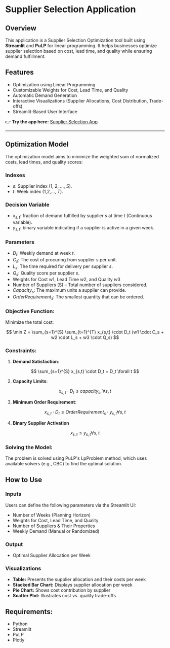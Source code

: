 # Supplier Selection Application
## Overview
This application is a Supplier Selection Optimization tool built using **Streamlit** and **PuLP** for linear programming. It helps businesses optimize supplier selection based on cost, lead time, and quality while ensuring demand fulfillment.

## Features
- Optimization using Linear Programming
- Customizable Weights for Cost, Lead Time, and Quality
- Automatic Demand Generation
- Interactive Visualizations (Supplier Allocations, Cost Distribution, Trade-offs)
- Streamlit-Based User Interface

👉 **Try the app here:** [Supplier Selection App](https://supplier-selection-application-5hhlomtv722jufn4z4wioe.streamlit.app/)

---

## Optimization Model

The optimization model aims to minimize the weighted sum of normalized costs, lead times, and quality scores:

### Indexes
- $s$: Supplier index (1, 2, ..., $S$).
- $t$: Week index (1,2,..., $T$).

### Decision Variable
- $x_{s,t}$: fraction of demand fulfilled by supplier $s$ at time $t$ (Continuous variable).
- $y_{s,t}$: binary variable indicating if a supplier is active in a given week.

### Parameters
- $D_t$: Weekly demand at week $t$.
- $C_s$: The cost of procuring from supplier $s$ per unit.
- $L_s$: The time required for delivery per supplier $s$.
- $Q_s$: Quality score per supplier $s$.
- Weights for Cost $w1$, Lead Time $w2$, and Quality $w3$
- Number of Suppliers (S) – Total number of suppliers considered.
- $Capacity_s$: The maximum units a supplier can provide.
- $OrderRequirement_s$: The smallest quantity that can be ordered.
 
### Objective Function:
Minimize the total cost:

$$
\min Z = \sum_{s=1}^{S} \sum_{t=1}^{T} x_{s,t} \cdot D_t (w1 \cdot C_s + w2 \cdot L_s + w3 \cdot Q_s)
$$

### Constraints:

1. **Demand Satisfaction**:  

$$
\sum_{s=1}^{S} x_{s,t} \cdot D_t = D_t \forall t
$$

2. **Capacity Limits**:  

$$ 
x_{s,t} \cdot D_t \leq capacity_s, \forall s,t 
$$

3. **Minimum Order Requirement**:  

$$ 
x_{s,t} \cdot D_t \leq OrderRequirement_s \cdot y_{s,t} \forall s,t
$$

4. **Binary Supplier Activation**

$$
x_{s,t} \leq y_{s,t} \forall s,t
$$
   
### Solving the Model:
The problem is solved using PuLP's LpProblem method, which uses available solvers (e.g., CBC) to find the optimal solution.

## How to Use
### Inputs
Users can define the following parameters via the Streamlit UI:
- Number of Weeks (Planning Horizon)
- Weights for Cost, Lead Time, and Quality
- Number of Suppliers & Their Properties
- Weekly Demand (Manual or Randomized)

### Output
- Optimal Supplier Allocation per Week

### Visualizations
- **Table:** Presents the supplier allocation and their costs per week
- **Stacked Bar Chart:** Displays supplier allocation per week
- **Pie Chart:** Shows cost contribution by supplier
- **Scatter Plot:** Illustrates cost vs. quality trade-offs

## Requirements:
- Python
- Streamlit
- PuLP
- Plotly
